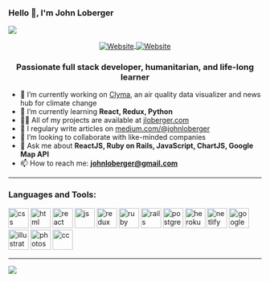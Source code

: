 ### Hello 👋, I'm John Loberger

![](https://komarev.com/ghpvc/?username=johnloberger&color=brightgreen)


   <p align="center">
      <a href="https://jloberger.com">
         <img align="center" src="https://img.shields.io/badge/JLOBERGER.COM-UP-brightgreen?style=for-the-badge" alt="Website" style="max-width:100%;">
      </a>
      <a href="https://clyma.netlify.app/">
         <img align="center" src="https://img.shields.io/badge/CLYMA.COM-UP-brightgreen?style=for-the-badge" alt="Website" style="max-width:100%;">
      </a>

   </p>

<h3 align="center">Passionate full stack developer, humanitarian, and life-long learner</h3>

- 🔭 I’m currently working on [Clyma](https://github.com/johnloberger/Clyma-Frontend), an air quality data visualizer and news hub for climate change
- 🌱 I’m currently learning **React, Redux, Python**
- 👨‍💻 All of my projects are available at [jloberger.com](https://jloberger.com)
- 📝 I regulary write articles on [medium.com/@johnloberger](https://medium.com/@johnloberger)
- 👥 I’m looking to collaborate with like-minded companies
- 💬 Ask me about **ReactJS, Ruby on Rails, JavaScript, ChartJS, Google Map API**
- 📫 How to reach me: **johnloberger@gmail.com**

---

### Languages and Tools:
<p align="left">
  <img src="https://simpleicons.org/icons/css3.svg" alt="css" width="40" height="40"/>
  <img src="https://simpleicons.org/icons/html5.svg" alt="html" width="40" height="40"/>
  <img src="https://simpleicons.org/icons/react.svg" alt="react" width="40" height="40"/>
  <img src="https://simpleicons.org/icons/javascript.svg" alt="js" width="40" height="40"/>
  <img src="https://simpleicons.org/icons/redux.svg" alt="redux" width="40" height="40"/>
  <img src="https://simpleicons.org/icons/ruby.svg" alt="ruby" width="40" height="40"/>
  <img src="https://simpleicons.org/icons/rubyonrails.svg" alt="rails" width="40" height="40"/>
  <img src="https://simpleicons.org/icons/postgresql.svg" alt="postgres" width="40" height="40"/>
  <img src="https://simpleicons.org/icons/heroku.svg" alt="heroku" width="40" height="40"/>
  <img src="https://simpleicons.org/icons/netlify.svg" alt="netlify" width="40" height="40"/>
  <img src="https://simpleicons.org/icons/googlemaps.svg" alt="googlemaps" width="40" height="40"/>
  <img src="https://simpleicons.org/icons/adobeillustrator.svg" alt="illustrator" width="40" height="40"/>
  <img src="https://simpleicons.org/icons/adobephotoshop.svg" alt="photoshop" width="40" height="40"/>
  <img src="https://simpleicons.org/icons/adobecreativecloud.svg" alt="cc" width="40" height="40"/>
</p>

---

<img align="center" src="https://github-readme-7ma7x.vercel.app/api?username=johnloberger&hide=stars&show_icons=true&title_color=fff&icon_color=79ff97&text_color=9f9f9f&bg_color=151515" />
